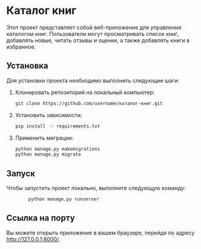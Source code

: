 # Каталог книг

Этот проект представляет собой веб-приложение для управления каталогом книг. Пользователи могут просматривать список книг, добавлять новые, читать отзывы и оценки, а также добавлять книги в избранное.

## Установка

Для установки проекта необходимо выполнить следующие шаги:

1. Клонировать репозиторий на локальный компьютер:

    ```bash
    git clone https://github.com/username/каталог-книг.git
    ```

2. Установить зависимости:

    ```bash
    pip install -r requirements.txt
    ```

3. Применить миграции:

    ```bash
    python manage.py makemigrations
    python manage.py migrate
    ```

## Запуск

Чтобы запустить проект локально, выполните следующую команду:

```bash
        python manage.py runserver
```

## Ссылка на порту

Вы можете открыть приложение в вашем браузере, перейдя по адресу http://127.0.0.1:8000/.
